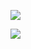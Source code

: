![](../_resources/7ac14295571acd73b2df062556df6ee1.png)

![](../_resources/180488f2bd691910bf0cbbdc66e096ce.png)